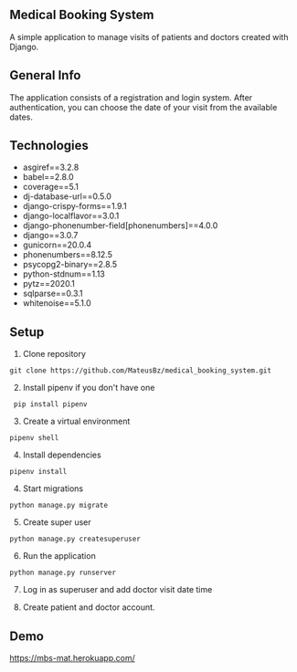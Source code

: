 ## Medical Booking System

A simple application to manage visits of patients and doctors created with Django.

## General Info

The application consists of a registration and login system. 
After authentication, you can choose the date of your visit from the available dates.

## Technologies
* asgiref==3.2.8
* babel==2.8.0
* coverage==5.1
* dj-database-url==0.5.0
* django-crispy-forms==1.9.1
* django-localflavor==3.0.1
* django-phonenumber-field[phonenumbers]==4.0.0
* django==3.0.7
* gunicorn==20.0.4
* phonenumbers==8.12.5
* psycopg2-binary==2.8.5
* python-stdnum==1.13
* pytz==2020.1
* sqlparse==0.3.1
* whitenoise==5.1.0

## Setup

1. Clone repository
```
git clone https://github.com/MateusBz/medical_booking_system.git
```
2. Install pipenv if you don't have one
```
 pip install pipenv
```
3. Create a virtual environment
```
pipenv shell
```
4. Install dependencies

```
pipenv install
```
4.  Start migrations
```
python manage.py migrate
```

5. Create super user
```
python manage.py createsuperuser
```
6. Run the application
```
python manage.py runserver
```
7. Log in as superuser and add doctor visit date time

8. Create patient and doctor account.

## Demo

https://mbs-mat.herokuapp.com/



